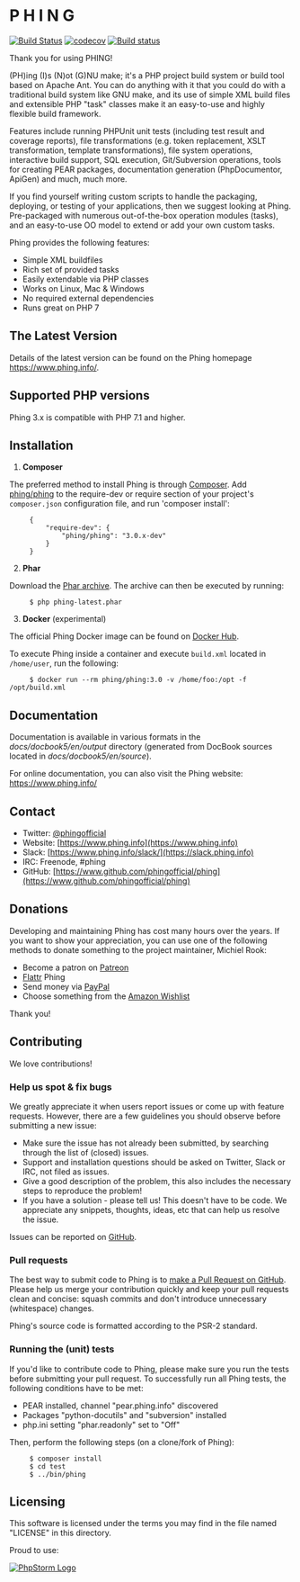 # P     H     I     N     G

  [![Build Status](https://travis-ci.org/phingofficial/phing.png?branch=master)](https://travis-ci.org/phingofficial/phing) [![codecov](https://codecov.io/gh/phingofficial/phing/branch/master/graph/badge.svg)](https://codecov.io/gh/phingofficial/phing) [![Build status](https://ci.appveyor.com/api/projects/status/ws2xv6tuu36sere7/branch/master?svg=true)](https://ci.appveyor.com/project/mrook/phing/branch/master)

  Thank you for using PHING!

  (PH)ing (I)s (N)ot (G)NU make; it's a PHP project build system or build tool based on Apache Ant. You can do anything with it that you could do with a traditional build system like GNU make, and its use of simple XML build files and extensible PHP "task" classes make it an easy-to-use and highly flexible build framework.

  Features include running PHPUnit unit tests (including test result and coverage reports), file transformations (e.g. token replacement, XSLT transformation, template transformations), file system operations, interactive build support, SQL execution, Git/Subversion operations, tools for creating PEAR packages, documentation generation (PhpDocumentor, ApiGen) and much, much more.

  If you find yourself writing custom scripts to handle the packaging, deploying, or testing of your applications, then we suggest looking at Phing. Pre-packaged with numerous out-of-the-box operation modules (tasks), and an easy-to-use OO model to extend or add your own custom tasks.

  Phing provides the following features:

  * Simple XML buildfiles
  * Rich set of provided tasks
  * Easily extendable via PHP classes
  * Works on Linux, Mac & Windows
  * No required external dependencies
  * Runs great on PHP 7

## The Latest Version

  Details of the latest version can be found on the Phing homepage
  <https://www.phing.info/>.

## Supported PHP versions

  Phing 3.x is compatible with PHP 7.1 and higher.

## Installation

  1. **Composer**

  The preferred method to install Phing is through [Composer](https://getcomposer.org/).
  Add [phing/phing](https://packagist.org/packages/phing/phing) to the
  require-dev or require section of your project's `composer.json`
  configuration file, and run 'composer install':

         {
             "require-dev": {
                 "phing/phing": "3.0.x-dev"
             }
         }

  2. **Phar**

  Download the [Phar archive](https://www.phing.info/get/phing-latest.phar).
  The archive can then be executed by running:

         $ php phing-latest.phar

  3. **Docker** (experimental)

  The official Phing Docker image can be found on [Docker Hub](https://hub.docker.com/r/phing/phing/).

  To execute Phing inside a container and execute `build.xml` located in `/home/user`, run the following:

         $ docker run --rm phing/phing:3.0 -v /home/foo:/opt -f /opt/build.xml

## Documentation

  Documentation is available in various formats in the *docs/docbook5/en/output*
  directory (generated from DocBook sources located in *docs/docbook5/en/source*).

  For online documentation, you can also visit the Phing website: https://www.phing.info/

## Contact

  * Twitter: [@phingofficial](https://twitter.com/phingofficial)
  * Website: [https://www.phing.info](https://www.phing.info)
  * Slack:   [https://www.phing.info/slack/](https://slack.phing.info)
  * IRC:     Freenode, #phing
  * GitHub:  [https://www.github.com/phingofficial/phing](https://www.github.com/phingofficial/phing)

## Donations

Developing and maintaining Phing has cost many hours over the years. If you want to show your appreciation, you can use one of the following methods to donate something to the project maintainer, Michiel Rook:

  * Become a patron on [Patreon](https://www.patreon.com/michielrook)
  * [Flattr](https://flattr.com/thing/1350991/The-Phing-Project) Phing
  * Send money via [PayPal](https://www.paypal.me/MichielRook)
  * Choose something from the [Amazon Wishlist](https://www.amazon.com/hz/wishlist/ls/10DZLPG9U429I)

Thank you!

## Contributing

We love contributions!

### Help us spot & fix bugs

We greatly appreciate it when users report issues or come up with feature requests. However, there are a few guidelines you should observe before submitting a new issue:

  * Make sure the issue has not already been submitted, by searching through the list of (closed) issues.
  * Support and installation questions should be asked on Twitter, Slack or IRC, not filed as issues.
  * Give a good description of the problem, this also includes the necessary steps to reproduce the problem!
  * If you have a solution - please tell us! This doesn't have to be code. We appreciate any snippets, thoughts, ideas, etc that can help us resolve the issue.

Issues can be reported on [GitHub](https://github.com/phingofficial/phing/issues).

### Pull requests

The best way to submit code to Phing is to [make a Pull Request on GitHub](https://help.github.com/articles/creating-a-pull-request).
Please help us merge your contribution quickly and keep your pull requests clean and concise: squash commits and don't introduce unnecessary (whitespace) changes.

Phing's source code is formatted according to the PSR-2 standard.

### Running the (unit) tests

If you'd like to contribute code to Phing, please make sure you run the tests before submitting your pull request. To successfully run all Phing tests, the following conditions have to be met:

  * PEAR installed, channel "pear.phing.info" discovered
  * Packages "python-docutils" and "subversion" installed
  * php.ini setting "phar.readonly" set to "Off"

Then, perform the following steps (on a clone/fork of Phing):

         $ composer install
         $ cd test
         $ ../bin/phing

## Licensing

  This software is licensed under the terms you may find in the file
  named "LICENSE" in this directory.

Proud to use:

[![PhpStorm Logo](http://www.jetbrains.com/phpstorm/documentation/phpstorm_banners/phpstorm1/phpstorm468x60_violet.gif "Proud to use")](http://www.jetbrains.com/phpstorm)
